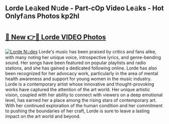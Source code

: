 ## Lorde Le𝚊ked N𝚞de - Part-cOp Video Le𝚊ks - Hot Onlyf𝚊ns Photos kp2hl

# <h2><a href="http://ab51132.deff.icu/?id=Lorde">🔗 New 👉🔴 Lorde VIDEO Photos</a></h2>

[![Lorde N𝚞des](https://i.imgur.com/rIISA9y.gif)](http://ab51132.deff.icu/?id=Lorde)
Lorde's music has been praised by critics and fans alike, with many noting her unique voice, introspective lyrics, and genre-bending sound. Her songs have been featured on popular playlists and radio stations, and she has gained a dedicated following online. Lorde has also been recognized for her advocacy work, particularly in the area of mental health awareness and support for young women in the music industry. Lorde is a contemporary artist whose innovative and thought-provoking works have captured the attention of the art world. Her unique artistic vision, coupled with her ability to connect with viewers on a deep emotional level, has earned her a place among the rising stars of contemporary art. With her continued exploration of the human condition and her commitment to pushing the boundaries of her craft, Lorde is sure to leave a lasting impact on the art world and beyond.
